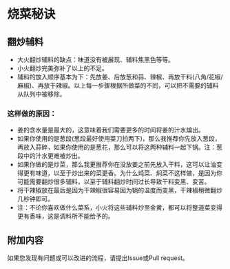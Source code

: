# 烧菜秘诀

## 翻炒辅料

* 大火翻炒辅料的缺点：味道没有被展现、辅料焦黑色等等。
* 小火翻炒完美弥补了以上的不足。
* 辅料的放入顺序基本为下：先放姜、后放葱和蒜、辣椒、再放干料(八角/花椒/麻椒)、再放干辣椒。以上每一步骤根据所做菜的不同，可以把不需要的辅料从队列中被移除。
### 这样做的原因：
* 姜的含水量是最大的，这意味着我们需要更多的时间将姜的汁水煸出。
* 如果你使用的是葱段(葱段最好使用菜刀拍两下)，那么我推荐你先放入葱段，再放入蒜碎，如果你使用的是葱花，那么可以将这两种辅料一起下锅。注：葱段中的汁水更难被炒出。
* 如果你做的是炒菜，那么我更推荐你在没放姜之前先放入干料，这可以让油变得更有味道，以至于炒出来的菜更香。为什么炖菜、焖菜不这样做，是因为你可能需要翻炒很多辅料，以至于辅料翻炒时间过长导致干料变黑、变苦。
* 将干辣椒放在最后是因为干辣椒很容易因为锅的温度而变黑，干辣椒稍微翻炒几秒钟即可。
* 注：不论你喜欢做什么菜系，小火将这些辅料炒至金黄，都可以将整道菜变得更有香味，这是调料所不能给予的。

## 附加内容

如果您发现有问题或可以改进的流程，请提出Issue或Pull request。
